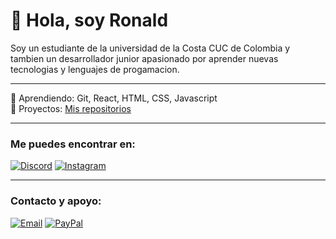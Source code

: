 # 👋 Hola, soy Ronald

Soy un estudiante de la universidad de la Costa CUC de Colombia y tambien un desarrollador junior apasionado por aprender nuevas tecnologias y lenguajes de progamacion.  
 

---

🌱 Aprendiendo: Git, React, HTML, CSS, Javascript  
💼 Proyectos: [Mis repositorios](https://github.com/RonaldDev7?tab=repositories)

---

### Me puedes encontrar en: 
[![Discord](https://img.shields.io/badge/Discord-youngcest-5865F2?style=for-the-badge&logo=discord&logoColor=white)](https://discord.com/users/youngcest)
[![Instagram](https://img.shields.io/badge/Instagram-@ronalv__x-E4405F?style=for-the-badge&logo=instagram&logoColor=white)](https://instagram.com/ronalv_x)

---
### Contacto y apoyo:
[![Email](https://img.shields.io/badge/EMAIL-ronaldalvarezjsjs@gmail.com-D14836?style=for-the-badge&logo=gmail&logoColor=white)](mailto:ronaldalvarezjsjs@gmail.com)
[![PayPal](https://img.shields.io/badge/PayPal-APOYA%20MI%20TRABAJO-00457C?style=for-the-badge&logo=paypal&logoColor=white)](https://paypal.me/ronaldalvarez7)
